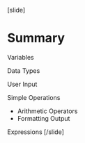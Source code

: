 [slide]
# Summary
Variables

Data Types

User Input

Simple Operations

* Arithmetic Operators
* Formatting Output

Expressions
[/slide]